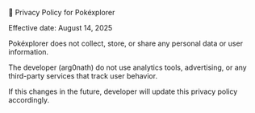 📄 Privacy Policy for Pokéxplorer

Effective date: August 14, 2025

Pokéxplorer does not collect, store, or share any personal data or user information.

The developer (arg0nath) do not use analytics tools, advertising, or any third-party services that track user behavior.

If this changes in the future, developer will update this privacy policy accordingly.
